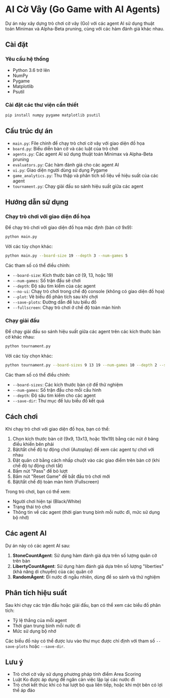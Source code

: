 # AI Cờ Vây (Go Game with AI Agents)

Dự án này xây dựng trò chơi cờ vây (Go) với các agent AI sử dụng thuật toán Minimax và Alpha-Beta pruning, cùng với các hàm đánh giá khác nhau.

## Cài đặt

### Yêu cầu hệ thống
- Python 3.6 trở lên
- NumPy
- Pygame
- Matplotlib
- Psutil

### Cài đặt các thư viện cần thiết

```bash
pip install numpy pygame matplotlib psutil
```

## Cấu trúc dự án

- `main.py`: File chính để chạy trò chơi cờ vây với giao diện đồ họa
- `board.py`: Biểu diễn bàn cờ và các luật của trò chơi
- `agents.py`: Các agent AI sử dụng thuật toán Minimax và Alpha-Beta pruning
- `evaluators.py`: Các hàm đánh giá cho các agent AI
- `ui.py`: Giao diện người dùng sử dụng Pygame
- `game_analytics.py`: Thu thập và phân tích số liệu về hiệu suất của các agent
- `tournament.py`: Chạy giải đấu so sánh hiệu suất giữa các agent

## Hướng dẫn sử dụng

### Chạy trò chơi với giao diện đồ họa

Để chạy trò chơi với giao diện đồ họa mặc định (bàn cờ 9x9):

```bash
python main.py
```

Với các tùy chọn khác:

```bash
python main.py --board-size 19 --depth 3 --num-games 5
```

Các tham số có thể điều chỉnh:
- `--board-size`: Kích thước bàn cờ (9, 13, hoặc 19)
- `--num-games`: Số trận đấu sẽ chơi
- `--depth`: Độ sâu tìm kiếm của các agent
- `--no-ui`: Chạy trò chơi trong chế độ console (không có giao diện đồ họa)
- `--plot`: Vẽ biểu đồ phân tích sau khi chơi
- `--save-plots`: Đường dẫn để lưu biểu đồ
- `--fullscreen`: Chạy trò chơi ở chế độ toàn màn hình

### Chạy giải đấu

Để chạy giải đấu so sánh hiệu suất giữa các agent trên các kích thước bàn cờ khác nhau:

```bash
python tournament.py
```

Với các tùy chọn khác:

```bash
python tournament.py --board-sizes 9 13 19 --num-games 10 --depth 2 --save-dir results
```

Các tham số có thể điều chỉnh:
- `--board-sizes`: Các kích thước bàn cờ để thử nghiệm
- `--num-games`: Số trận đấu cho mỗi cấu hình
- `--depth`: Độ sâu tìm kiếm cho các agent
- `--save-dir`: Thư mục để lưu biểu đồ kết quả

## Cách chơi

Khi chạy trò chơi với giao diện đồ họa, bạn có thể:

1. Chọn kích thước bàn cờ (9x9, 13x13, hoặc 19x19) bằng các nút ở bảng điều khiển bên phải
2. Bật/tắt chế độ tự động chơi (Autoplay) để xem các agent tự chơi với nhau
3. Đặt quân cờ bằng cách nhấp chuột vào các giao điểm trên bàn cờ (khi chế độ tự động chơi tắt)
4. Bấm nút "Pass" để bỏ lượt
5. Bấm nút "Reset Game" để bắt đầu trò chơi mới
6. Bật/tắt chế độ toàn màn hình (Fullscreen)

Trong trò chơi, bạn có thể xem:
- Người chơi hiện tại (Black/White)
- Trạng thái trò chơi
- Thông tin về các agent (thời gian trung bình mỗi nước đi, mức sử dụng bộ nhớ)

## Các agent AI

Dự án này có các agent AI sau:

1. **StoneCountAgent**: Sử dụng hàm đánh giá dựa trên số lượng quân cờ trên bàn
2. **LibertyCountAgent**: Sử dụng hàm đánh giá dựa trên số lượng "liberties" (khả năng di chuyển) của các quân cờ
3. **RandomAgent**: Đi nước đi ngẫu nhiên, dùng để so sánh và thử nghiệm

## Phân tích hiệu suất

Sau khi chạy các trận đấu hoặc giải đấu, bạn có thể xem các biểu đồ phân tích:
- Tỷ lệ thắng của mỗi agent
- Thời gian trung bình mỗi nước đi
- Mức sử dụng bộ nhớ

Các biểu đồ này có thể được lưu vào thư mục được chỉ định với tham số `--save-plots` hoặc `--save-dir`.

## Lưu ý

- Trò chơi cờ vây sử dụng phương pháp tính điểm Area Scoring
- Luật Ko được áp dụng để ngăn cản việc lặp lại các nước đi
- Trò chơi kết thúc khi có hai lượt bỏ qua liên tiếp, hoặc khi một bên có lợi thế áp đảo